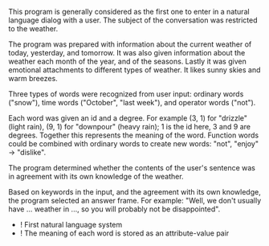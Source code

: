 This program is generally considered as the first one to enter in a natural language dialog with a user. The subject of the conversation was restricted to the weather.

The program was prepared with information about the current weather of today, yesterday, and tomorrow. It was also given information about the weather each month of the year, and of the seasons. Lastly it was given emotional attachments to different types of weather. It likes sunny skies and warm breezes.

Three types of words were recognized from user input: ordinary words ("snow"), time words ("October", "last week"), and operator words ("not").

Each word was given an id and a degree. For example (3, 1) for "drizzle" (light rain), (9, 1) for "downpour" (heavy rain); 1 is the id here, 3 and 9 are degrees. Together this represents the meaning of the word. Function words could be combined with ordinary words to create new words: "not", "enjoy" -> "dislike".

The program determined whether the contents of the user's sentence was in agreement with its own knowledge of the weather.

Based on keywords in the input, and the agreement with its own knowledge, the program selected an answer frame. For example: "Well, we don't usually have ... weather in ..., so you will probably not be disappointed".

+ ! First natural language system
+ ! The meaning of each word is stored as an attribute-value pair 